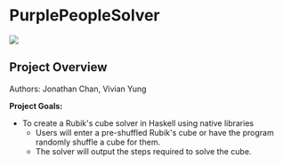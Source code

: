 # PurplePeopleSolver
<img src = "https://azscitech.com//wp-content/uploads/2014/05/rubikslogo.jpg">

## Project Overview
Authors: Jonathan Chan, Vivian Yung

__Project Goals:__
* To create a Rubik's cube solver in Haskell using native libraries
  * Users will enter a pre-shuffled Rubik's cube or have the program randomly shuffle a cube for them.
  * The solver will output the steps required to solve the cube.
